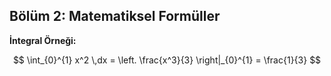 ## Bölüm 2: Matematiksel Formüller

**İntegral Örneği:**

$$ \int_{0}^{1} x^2 \,dx = \left. \frac{x^3}{3} \right|_{0}^{1} = \frac{1}{3} $$


